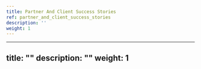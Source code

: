 ```yaml
---
title: Partner And Client Success Stories
ref: partner_and_client_success_stories
description: ''
weight: 1
---
```

---
title: ""
description: ""
weight: 1
---